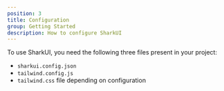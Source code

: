 ```yaml
---
position: 3
title: Configuration
group: Getting Started
description: How to configure SharkUI
---
```

To use SharkUI, you need the following three files present in your project: 

- `sharkui.config.json`
- `tailwind.config.js`
- `tailwind.css` file depending on configuration